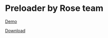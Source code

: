 # Preloader by Rose team

[Demo](https://iiibird.github.io/preloader/demo/)

[Download](https://raw.githubusercontent.com/iiiBird/preloader/master/preloader.js)
